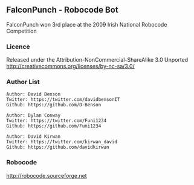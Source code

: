 ## FalconPunch - Robocode Bot
FalconPunch won 3rd place at the 2009 Irish National Robocode Competition

### Licence
Released under the Attribution-NonCommercial-ShareAlike 3.0 Unported
http://creativecommons.org/licenses/by-nc-sa/3.0/

### Author List
    Author: David Benson
    Twitter: https://twitter.com/davidbensonIT
    Github: https://github.com/D-Benson

    Author: Dylan Conway
    Twitter: https://twitter.com/Funi1234
    Github: https://github.com/Funi1234

    Author: David Kirwan
    Twitter: https://twitter.com/kirwan_david
    Github: https://github.com/davidkirwan


### Robocode
http://robocode.sourceforge.net
